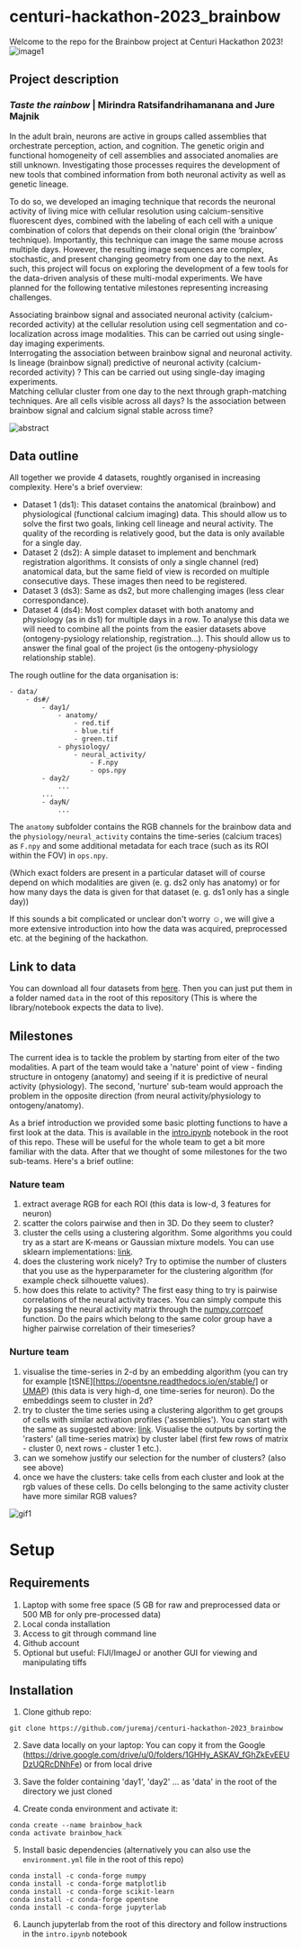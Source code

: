 # centuri-hackathon-2023_brainbow
Welcome to the repo for the Brainbow project at Centuri Hackathon 2023!
![image1](https://github.com/juremaj/centuri-hackathon-2023_brainbow/blob/main/media/example_imgs/barrel_cytbow_01.png)

## Project description

### *Taste the rainbow* | Mirindra Ratsifandrihamanana and Jure Majnik

In the adult brain, neurons are active in groups called assemblies that orchestrate perception, action, and cognition. The genetic origin and functional homogeneity of cell assemblies and associated anomalies are still unknown. Investigating those processes requires the development of new tools that combined information from both neuronal activity as well as genetic lineage.

To do so, we developed an imaging technique that records the neuronal activity of living mice with cellular resolution using calcium-sensitive fluorescent dyes, combined with the labeling of each cell with a unique combination of colors that depends on their clonal origin (the ‘brainbow’ technique). Importantly, this technique can image the same mouse across multiple days. However, the resulting image sequences are complex, stochastic, and present changing geometry from one day to the next. As such, this project will focus on exploring the development of a few tools for the data-driven analysis of these multi-modal experiments. We have planned for the following tentative milestones representing increasing challenges.  

Associating brainbow signal and associated neuronal activity (calcium-recorded activity) at the cellular resolution using cell segmentation and co-localization across image modalities. This can be carried out using single-day imaging experiments.  
Interrogating the association between brainbow signal and neuronal activity. Is lineage (brainbow signal) predictive of neuronal activity (calcium-recorded activity) ? This can be carried out using single-day imaging experiments.  
Matching cellular cluster from one day to the next through graph-matching techniques. Are all cells visible across all days? Is the association between brainbow signal and calcium signal stable across time?  

![abstract](https://github.com/juremaj/centuri-hackathon-2023_brainbow/blob/main/media/graphical-abstract.png)

## Data outline
All together we provide 4 datasets, roughtly organised in increasing complexity. Here's a brief overview:

- Dataset 1 (ds1): This dataset contains the anatomical (brainbow) and physiological (functional calcium imaging) data. This should allow us to solve the first two goals, linking cell lineage and neural activity. The quality of the recording is relatively good, but the data is only available for a single day.
- Dataset 2 (ds2): A simple dataset to implement and benchmark registration algorithms. It consists of only a single channel (red) anatomical data, but the same field of view is recorded on multiple consecutive days. These images then need to be registered.
- Dataset 3 (ds3): Same as ds2, but more challenging images (less clear correspondance).
- Dataset 4 (ds4): Most complex dataset with both anatomy and physiology (as in ds1) for multiple days in a row. To analyse this data we will need to combine all the points from the easier datasets above (ontogeny-pysiology relationship, registration...). This should allow us to answer the final goal of the project (is the ontogeny-physiology relationship stable).

The rough outline for the data organisation is:
```
- data/
    - ds#/
        - day1/
            - anatomy/
                - red.tif
                - blue.tif
                - green.tif
            - physiology/
                - neural_activity/
                    - F.npy
                    - ops.npy
        - day2/
            ...
        ...
        - dayN/
            ...
```

The `anatomy` subfolder contains the RGB channels for the brainbow data and the `physiology/neural_activity` contains the time-series (calcium traces) as `F.npy` and some additional metadata for each trace (such as its ROI within the FOV) in `ops.npy`. 

(Which exact folders are present in a particular dataset will of course depend on which modalities are given (e. g. ds2 only has anatomy) or for how many days the data is given for that dataset (e. g. ds1 only has a single day))

If this sounds a bit complicated or unclear don't worry :relaxed:, we will give a more extensive introduction into how the data was acquired, preprocessed etc. at the begining of the hackathon.

## Link to data

You can download all four datasets from [here](https://filesender.renater.fr/?s=download&token=3d3b079c-3311-442f-a305-90fb18ef33ec). Then you can just put them in a folder named `data` in the root of this repository (This is where the library/notebook expects the data to live).

## Milestones
The current idea is to tackle the problem by starting from eiter of the two modalities. A part of the team would take a 'nature' point of view - finding structure in ontogeny (anatomy) and seeing if it is predictive of neural activity (physiology). The second, 'nurture' sub-team would approach the problem in the opposite direction (from neural activity/physiology to ontogeny/anatomy). 

As a brief introduction we provided some basic plotting functions to have a first look at the data. This is available in the [intro.ipynb](https://github.com/juremaj/centuri-hackathon-2023_brainbow/blob/main/intro.ipynb) notebook in the root of this repo. These will be useful for the whole team to get a bit more familiar with the data.
After that we thought of some milestones for the two sub-teams. Here's a brief outline:

### Nature team
1) extract average RGB for each ROI (this data is low-d, 3 features for neuron)
2) scatter the colors pairwise and then in 3D. Do they seem to cluster?
3) cluster the cells using a clustering algorithm. Some algorithms you could try as a start are K-means or Gaussian mixture models. You can use sklearn implementations: [link](https://scikit-learn.org/stable/modules/clustering.html).
4) does the clustering work nicely? Try to optimise the number of clusters that you use as the hyperparameter for the clustering algorithm (for example check silhouette values).
5) how does this relate to activity? The first easy thing to try is pairwise correlations of the neural activity traces. You can simply compute this by passing the neural activity matrix through the [numpy.corrcoef](https://numpy.org/doc/stable/reference/generated/numpy.corrcoef.html) function. Do the pairs which belong to the same color group have a higher pairwise correlation of their timeseries?

### Nurture team
1) visualise the time-series in 2-d by an embedding algorithm (you can try for example [tSNE][https://opentsne.readthedocs.io/en/stable/] or [UMAP](https://umap-learn.readthedocs.io/en/latest/)) (this data is very high-d, one time-series for neuron). Do the embeddings seem to cluster in 2d?
2) try to cluster the time series using a clustering algorithm to get groups of cells with similar activation profiles ('assemblies'). You can start with the same as suggested above: [link](https://scikit-learn.org/stable/modules/clustering.html). Visualise the outputs by sorting the 'rasters' (all time-series matrix) by cluster label (first few rows of matrix - cluster 0, next rows - cluster 1 etc.).
3) can we somehow justify our selection for the number of clusters? (also see above)
4) once we have the clusters: take cells from each cluster and look at the rgb values of these cells. Do cells belonging to the same activity cluster have more similar RGB values?

![gif1](https://github.com/juremaj/centuri-hackathon-2023_brainbow/blob/main/media/example_imgs/nucbow_zsweep.gif)

# Setup

## Requirements

1) Laptop with some free space (5 GB for raw and preprocessed data or 500 MB for only pre-processed data)
2) Local conda installation
3) Access to git through command line
4) Github account
5) Optional but useful: FIJI/ImageJ or another GUI for viewing and manipulating tiffs

## Installation

1) Clone github repo:
```
git clone https://github.com/juremaj/centuri-hackathon-2023_brainbow
```
2) Save data locally on your laptop:
You can copy it from the Google (https://drive.google.com/drive/u/0/folders/1GHHy_ASKAV_fGhZkEvEEUDzUQRcDNhFe) or from local drive

3) Save the folder containing 'day1', 'day2' ... as 'data' in the root of the directory we just cloned

4) Create conda environment and activate it:
```
conda create --name brainbow_hack
conda activate brainbow_hack
```

5) Install basic dependencies (alternatively you can also use the `environment.yml` file in the root of this repo)
```
conda install -c conda-forge numpy
conda install -c conda-forge matplotlib
conda install -c conda-forge scikit-learn
conda install -c conda-forge opentsne
conda install -c conda-forge jupyterlab
```

6) Launch jupyterlab from the root of this directory and follow instructions in the `intro.ipynb` notebook



